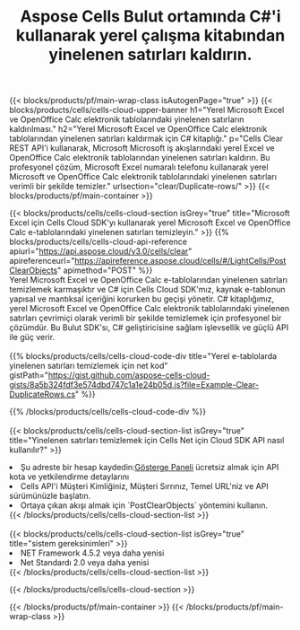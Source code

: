 ﻿---
title:  Aspose Cells Bulut ortamında C#'i kullanarak yerel çalışma kitabından yinelenen satırları kaldırın.
description:  Microsoft Excel'deki yinelenen satırları temizlemek için Bulut API'leri ve SDK'lar ve C#'i kullanarak OpenOffice Calc. C# için Cells Cloud SDK ile yerel e-tablolardaki yinelenen satırları temizleyin.
---
{{< blocks/products/pf/main-wrap-class isAutogenPage="true" >}}
{{< blocks/products/cells/cells-cloud-upper-banner h1="Yerel Microsoft Excel ve OpenOffice Calc elektronik tablolarındaki yinelenen satırların kaldırılması." h2="Yerel Microsoft Excel ve OpenOffice Calc elektronik tablolarından yinelenen satırları kaldırmak için C# kitaplığı." p="Cells Clear REST API\'i kullanarak, Microsoft Microsoft iş akışlarındaki yerel Excel ve OpenOffice Calc elektronik tablolarından yinelenen satırları kaldırın. Bu profesyonel çözüm, Microsoft Excel numaralı telefonu kullanarak yerel Microsoft ve OpenOffice Calc elektronik tablolarındaki yinelenen satırları verimli bir şekilde temizler." urlsection="clear/Duplicate-rows/" >}}
{{< blocks/products/pf/main-container >}}

{{< blocks/products/cells/cells-cloud-section isGrey="true" title="Microsoft Excel için Cells Cloud SDK\'yı kullanarak yerel Microsoft Excel ve OpenOffice Calc e-tablolarındaki yinelenen satırları temizleyin." >}}
{{% blocks/products/cells/cells-cloud-api-reference apiurl="https://api.aspose.cloud/v3.0/cells/clear" apireferenceurl="https://apireference.aspose.cloud/cells/#/LightCells/PostClearObjects" apimethod="POST" %}}
<br/>
Yerel Microsoft Excel ve OpenOffice Calc e-tablolarından yinelenen satırları temizlemek karmaşıktır ve C# için Cells Cloud SDK'mız, kaynak e-tablonun yapısal ve mantıksal içeriğini korurken bu geçişi yönetir. C# kitaplığımız, yerel Microsoft Excel ve OpenOffice Calc elektronik tablolarındaki yinelenen satırları çevrimiçi olarak verimli bir şekilde temizlemek için profesyonel bir çözümdür. Bu Bulut SDK'sı, C# geliştiricisine sağlam işlevsellik ve güçlü API ile güç verir.
<br/>
<br/>
{{% blocks/products/cells/cells-cloud-code-div title="Yerel e-tablolarda yinelenen satırları temizlemek için net kod" gistPath="https://gist.github.com/aspose-cells-cloud-gists/8a5b324fdf3e574dbd747c1a1e24b05d.js?file=Example-Clear-DuplicateRows.cs" %}}
  
{{% /blocks/products/cells/cells-cloud-code-div %}}
<br/>
<br/>
{{< blocks/products/cells/cells-cloud-section-list isGrey="true" title="Yinelenen satırları temizlemek için Cells Net için Cloud SDK API nasıl kullanılır?" >}}
<li> Şu adreste bir hesap kaydedin:<a href="https://dashboard.aspose.cloud/">Gösterge Paneli</a> ücretsiz almak için API kota ve yetkilendirme detaylarını</li>
<li>Cells API'i Müşteri Kimliğiniz, Müşteri Sırrınız, Temel URL'niz ve API sürümünüzle başlatın.</li>
<li>Ortaya çıkan akışı almak için `PostClearObjects` yöntemini kullanın.</li>
{{< /blocks/products/cells/cells-cloud-section-list >}}
<br/>
<br/>
{{< blocks/products/cells/cells-cloud-section-list isGrey="true" title="sistem gereksinimleri" >}}
<li>NET Framework 4.5.2 veya daha yenisi</li>
<li>Net Standardı 2.0 veya daha yenisi</li>
{{< /blocks/products/cells/cells-cloud-section-list >}}

{{< /blocks/products/cells/cells-cloud-section >}}

{{< /blocks/products/pf/main-container >}}
{{< /blocks/products/pf/main-wrap-class >}}

